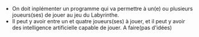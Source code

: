 * On doit inplémenter un programme qui va permettre à un(e) ou plusieurs joueurs(ses) de jouer au jeu du Labyrinthe.
* Il peut y avoir entre un et quatre joueurs(ses) à jouer, et il peut y avoir des intelligence artificielle capable de jouer.
A faire(pas d'idées)
